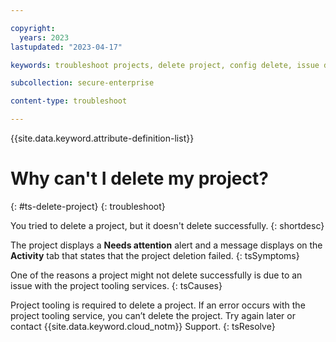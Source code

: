 ```yaml
---

copyright:
  years: 2023
lastupdated: "2023-04-17"

keywords: troubleshoot projects, delete project, config delete, issue deleting config

subcollection: secure-enterprise

content-type: troubleshoot

---
```


{{site.data.keyword.attribute-definition-list}}

# Why can't I delete my project?
{: #ts-delete-project}
{: troubleshoot}

You tried to delete a project, but it doesn't delete successfully.
{: shortdesc}

The project displays a **Needs attention** alert and a message displays on the **Activity** tab that states that the project deletion failed.
{: tsSymptoms}

One of the reasons a project might not delete successfully is due to an issue with the project tooling services.
{: tsCauses}

Project tooling is required to delete a project. If an error occurs with the project tooling service, you can’t delete the project. Try again later or contact {{site.data.keyword.cloud_notm}} Support.
{: tsResolve}
